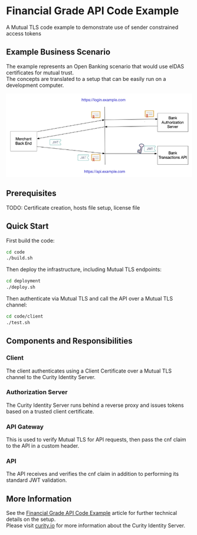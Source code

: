 # Financial Grade API Code Example

A Mutual TLS code example to demonstrate use of sender constrained access tokens

## Example Business Scenario

The example represents an Open Banking scenario that would use eIDAS certificates for mutual trust.\
The concepts are translated to a setup that can be easily run on a development computer.

![Sequence](doc/sequence.png)

## Prerequisites

TODO: Certificate creation, hosts file setup, license file

## Quick Start

First build the code:

```bash
cd code
./build.sh
```

Then deploy the infrastructure, including Mutual TLS endpoints:

```bash
cd deployment
./deploy.sh
```

Then authenticate via Mutual TLS and call the API over a Mutual TLS channel:

```bash
cd code/client
./test.sh
```

## Components and Responsibilities

### Client

The client authenticates using a Client Certificate over a Mutual TLS channel to the Curity Identity Server.

### Authorization Server

The Curity Identity Server runs behind a reverse proxy and issues tokens based on a trusted client certificate.

### API Gateway

This is used to verify Mutual TLS for API requests, then pass the cnf claim to the API in a custom header.

### API

The API receives and verifies the cnf claim in addition to performing its standard JWT validation.

## More Information

See the [Financial Grade API Code Example](https://curity.io/resources/learn/financial-grade-api/) article for further technical details on the setup.\
Please visit [curity.io](https://curity.io/) for more information about the Curity Identity Server.

